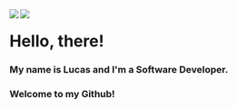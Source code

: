 <a href="">
<img align="left" src="https://github-readme-stats.vercel.app/api/top-langs/?username=lucasrafaldini&hide=css&theme=dark" />
</a>
<a href="">
<img align="left" src="https://github-readme-stats.vercel.app/api?username=lucasrafaldini&show_icons=true&count_private=true&theme=dark" />
</a>


<!--[![Top Langs](https://github-readme-stats.vercel.app/api/top-langs/?username=lucasrafaldini&hide=css&theme=dark&layout=compact)](https://github.com/anuraghazra/github-readme-stats)
[![Anurag's github stats](https://github-readme-stats.vercel.app/api?username=lucasrafaldini&show_icons=true&count_private=true&theme=dark)](https://github.com/anuraghazra/github-readme-stats)
-->
# Hello, there! 
### My name is Lucas and I'm a Software Developer. 
### Welcome to my Github!
<!--
**lucasrafaldini/lucasrafaldini** is a ✨ _special_ ✨ repository because its `README.md` (this file) appears on your GitHub profile.

Here are some ideas to get you started:

- 🔭 I’m currently working on ...
- 🌱 I’m currently learning ...
- 👯 I’m looking to collaborate on ...
- 🤔 I’m looking for help with ...
- 💬 Ask me about ...
- 📫 How to reach me: ...
- 😄 Pronouns: ...
- ⚡ Fun fact: ...
-->
